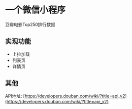 # 一个微信小程序

豆瓣电影Top250排行数据

## 实现功能
* 上拉加载
* 列表页
* 详情页

## 其他

API地址: [https://developers.douban.com/wiki/?title=api_v2](https://developers.douban.com/wiki/?title=api_v2)